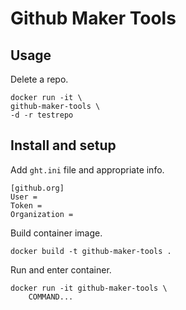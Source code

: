 # Github Maker Tools

## Usage

Delete a repo.

```
docker run -it \
github-maker-tools \
-d -r testrepo
```

## Install and setup

Add `ght.ini` file and appropriate info.

```
[github.org]
User =
Token =
Organization =
```

Build container image.

```
docker build -t github-maker-tools .
```

Run and enter container.

```
docker run -it github-maker-tools \
    COMMAND...
```